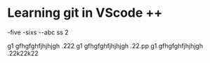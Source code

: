 # Learning git in VScode ++

-five
-sixs
--abc
ss 2

g1 gfhgfghfjhjhjgh .222
g1 gfhgfghfjhjhjgh .22.pp
g1 gfhgfghfjhjhjgh .22k22k22
